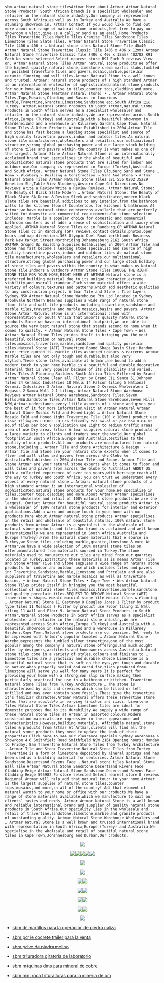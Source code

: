 
```
sbm artmar natural stone tilesArtmar More about Artmar Artmar Natural Stone Products’ South African branch is a specialist wholesaler and retailer in the natural stone industry.Our company is represented across South Africa,as well as in Turkey and Australia.We have a stunning showroom in. Artmar Contact If you would like to find out more about our range of natural stone products,feel free to pay our showroom a visit,give us a call,or send us an email.Home Products Tiles Travertine Tiles Marble Tiles Granite Tiles Sandstone Tiles Limestone Tiles Slate Tiles. Artmar Natural Stone Travertine Classic Tile (406 x 406 x … Natural stone tiles Natural Stone Tile 40x40 Artmar Natural Stone Travertine Classic Tile (406 x 406 x 12mm) Artmar Natural Stone Travertine Classic Tile (406 x 406 x 12mm) 402782 R91 Each No store selected Select nearest store R91 Each 0 reviews View on. Artmar Natural Stone Tiles Artmar natural stone products We offer the highest quality natural stone,limestone crema marfil slabs,tumbled or polished travertine tiles and pavers,mosaic,marble,porcelain ceramic flooring and wall tiles.Artmar Natural Stone is a well known and trusted. Artmar: natural stone products of a high standard Artmar is an international wholesaler of sophisticated,natural stone products for your home.We specialise in tiles,counter tops,cladding and more. Artmar Natural Stone (@artmar natural stone) • … Artmar Natural Stone Tiles,Tops,Mosaics,Cladding and Basins in luxurious Marble,Travertine,Granite,Limestone,Sandstone etc.South Africa 🇿🇦Turkey. Artmar,Natural Stone Products in South Artmar,Natural Stone Products in South Africa serves as a specialist wholesaler and retailer in the natural stone industry.We are represented across South Africa,Europe (Turkey) and Australia,with a beautiful showroom in Paardeneiland and a warehouse in Killarney Gardens,Cape Town. Natural Stone Tiles & Other Products Artmar Established in 2004,Artmar Tile and Stone has fast become a leading stone specialist and source of high quality travertine pavers,indoor and outdoor tiles.As natural stone tile manufacturers,wholesalers and retailers,our multinational structure,strong global purchasing power and our large stock holding of stone tiles and pavers within the country is what makes us one of the largest. Artmar Stone Artmar Natural Stone is an internationally acclaimed brand that specialises in the whole of beautiful and sophisticated natural stone products that are suited for indoor and outdoor use.Our company is represented in Europe (Turkey),Australia and South Africa. Artmar Natural Stone Tiles Blouberg Sand and Stone … Home > Blouberg > Building & Construction > Sand And Stone > Artmar Natural Stone Tiles Artmar Natural Stone Tiles 021 556 0202 35229 Benetton Str,Table View Blouberg,Western Cape Get Directions No Reviews Write a Review Write a Review Reviews. Artmar Natural Stone: The Beauty of Black Slate Modern … Artmar Natural Stone: The Beauty of Black Slate SA Decor & Design Sleek and sophisticated,modern black slate tiles are beautiful additions to any interior,from the bathroom walls to the kitchen floors! Countertops for kitchens & bathrooms At Artmar,we have natural stone countertops available that are perfectly suited for domestic and commercial requirements.Our stone selection includes: Marble is a popular choice for domestic and commercial bathroom counters as it adds a sense of sophistication and luxury when applied. ARTMAR Natural Stone Tiles cc in Randburg,GP ARTMAR Natural Stone Tiles cc in Randburg (GP) reviews,contact details,photos,open hours and map directions.365 Olympic Duel Road Northlands Business Park New Market Street Northriding Johannesburg 2162 South Africa ARTMAR Ground Up Building Supplies Established in 2004,Artmar Tile and Stone has fast become a leading stone specialist and source of high quality travertine pavers,indoor and outdoor tiles.As natural stone tile manufacturers,wholesalers and retailers,our multinational structure,strong global purchasing power and our large stock holding of stone tiles and pavers within the country is what makes us Natural Stone Tile Indoors & Outdoors Artmar Stone Tiles CHOOSE THE RIGHT STONE TILE FOR YOUR HOME,RIGHT HERE AT ARTMAR Natural stone is a preferred building material due to its unique character,extreme stability,and overall grandeur.Each stone material offers a wide variety of colours,textures and patterns,which add aesthetic qualities to any construction project. Artmar Tile and Stone : Tile Layers Sydney NSW Artmar Natural Stone Warehouse Pty Ltd located in Sydney Brookvale Northern Beaches supplies a wide range of natural stone floor tile and wall tile products including travertine,sandstone and marble tiles,travertine and marble mosaics,basins and pavers. Artmar Stone Artmar Natural Stone is an international brand with representation on South Africa that imports quality natural stone products.Since we have an international footprint,we are able to source the very best natural stone that stands second to none when it comes to quality. • Artmar Natural Stone Tiles • Cape Town • Wes Artmar Natural Stone Tiles prides itself in bringing you the most beautiful collection of natural stone tiles,mosaics,travertine,marble,sandstone and quality porcelain tiles.Natural Stone (ART) Travertine Round Shape Basin Size: Random Note: Price quoted is. Marble Tiles Assorted Colours & Patterns Artmar Marble tiles are not only tough and durable,but also very stylish.These stone tiles,available at Artmar,are bound to add a modern touch to your home.Marble is a beautiful and durable decorative material that is very popular because of its pliability and varied. Tiles Tiles & Flooring Builders South Africa Tiles Filtered by Brand Artmar Natural Stone Clear all Filter by Brand CIL Samca 51 Johnson Tiles 24 Ceramic Industries 18 Malls 14 Falcon Tiling 5 National Ceramic Industries 5 Artmar Natural Stone 3 Ceramic Wholesalers 2 Pegasus 2 Samca Wall 2 1 tiling. Artmar Natural Stone Warehouse Reviews Artmar Natural Stone Warehouse,Sandstone Tiles,Seven Hills,NSW,Sandstone Tiles,Artmar Natural Stone Warehouse,Seven Hills NSW,Artmar understands every little aspects of a stone and gives you the best of it.for more information,visit at Artmar Natural Artmar Natural Stone Mosaic Fold and Honed Light … Artmar Natural Stone Mosaic Fold and Honed Light Travertine Tile (100 x 100mm) product use Floor tiling.MS FH100L LB Eco friendly Yes no.of m² per box 0.84 m2 no.of tiles per box 9 application use Light to medium traffic areas area of use Dry area. Artmar Artmar supplies natural stone products of a large variety to clients and traders over the world.Our global footprint,in South Africa,Europe and Australia,testifies to the quality of our products.All our products are manufactured from natural stone,including … Artmar Tile and Stone Architecture & Design  · Artmar Tile and Stone are your natural stone experts when it comes to floor and wall tiles and pavers from across the Globe to Australia!Established in 2004,Artmar Tile and Stone. Artmar Tile and Stone Artmar are your natural stone experts when it comes to floor and wall tiles and pavers from across the Globe to Australia! ABOUT US With a collected experience of over ten years,with heritage reach all the way to Turkey and South Africa; you can trust we understand every aspect of every natural stone … Artmar: natural stone products of a high standard Artmar is an international wholesaler of sophisticated,natural stone products for your home.We specialise in tiles,counter tops,cladding and more.About Artmar Artmar specialises in the wholesale and retail of 100% natural stone products.We are the largest. Contact Artmar for beautiful natural stone products Artmar is a wholesaler of 100% natural stone products for interior and exterior applications.Add a warm and unique touch to your home with our products.More About Artmar natural stone products Artmar specialises in the retail and wholesale of beautiful natural. 100% natural stone products from Artmar Artmar is a specialist in the wholesale of natural stone products and tiles.Our brand is acclaimed and well known internationally we are represented in South Africa,Australia and Europe (Turkey).From the natural stone materials that e source in Turkey,we Stone tiles including marble,granite,limestone & more At Artmar,we have a wide selection of 100% natural stone tiles on offer,manufactured from materials sourced in Turkey.The stone materials used to manufacture our tiles are mined from our quarries located in Turkey.Extracting these materials as is means Artmar Tile and Stone Artmar Tile and Stone supplies a wide range of natural stone products for indoor and outdoor use which includes tiles and pavers in: Travertine,Sandstone,Marble,Limestone and Porcelain and are also suppliers of travertine and marble mosaics as well as travertine basins. • Artmar Natural Stone Tiles • Cape Town • Wes Artmar Natural Stone Tiles prides itself in bringing you the most beautiful collection of natural stone tiles,mosaics,travertine,marble,sandstone and quality porcelain tiles.REQUEST TO REMOVE Natural Stone (ART) Travertine V Shape… Mosaic Natutal Stone Tile Mosaic Tiles & Flooring … Artmar Natural Stone 11 Castaway 8 Douglas Jones 1 Filter by product type Tiles 11 Mosaics 9 Filter by product use Floor tiling 11 Wall tiling 11 Wall and Floor 9. Artmar,Natural Stone Products in South Artmar,Natural Stone Products in South Africa serves as a specialist wholesaler and retailer in the natural stone industry.We are represented across South Africa,Europe (Turkey) and Australia,with a beautiful showroom in Paardeneiland and a warehouse in Killarney Gardens,Cape Town.Natural stone products are our passion. Get ready to be impressed with Artmar's popular tumbled … Artmar Natural Stone Warehousepresents the tumbled silver travertine,one of the most popular among the company’s natural stone offerings,and much sought after by designers,architects and homeowners across Australia.Natural stone tiles come in a variety of styles,colours and finishes to … Limestone tiles are a practical and durable choice Limestone is a beautiful natural stone that is soft on the eyes,yet tough and durable in nature.When properly sealed and cared for,tiles produced from limestone will serve you well for many years.It is perfect for providing your home with a strong,non slip surface,making them particularly practical for use in a bathroom or kitchen. Travertine Natural Stone Tiles from Turkey Architecture … The stone is characterised by pits and crevices which can be filled or left unfilled and may even contain some fossils.These give the travertine it’s familiar character.Artmar Natural offers these Travertine stone tiles that are available in varying finishes and sizes. Limestone Tiles Natural Stone Tiles Artmar Limestone tiles are ideal for domestic purposes due to its durability.We supply a wide range of these natural stone tiles at Artmar,in assorted colours.Modern construction materials are impressive in their appearance and characteristics.However,building materials. Affordable natural stone tiles & products from Artmar At Artmar,clients will find all the natural stone products they need to update the look of their properties.Click here to see our clearance specials.Sydney Warehouse & Showroom 4 6 Smithfield Road Smithfield NSW 2164 Opening hours: Monday to Friday: 8am Travertine Natural Stone Tiles from Turkey Architecture … Artmar Tile and Stone Travertine Natural Stone Tiles from Turkey Travertine is a form of limestone deposited by mineral springs and has been used as a building material for centuries. Artmar Natural Stone Sandstone Desertsand Rivens Face … Natural stone tiles Natural Stone Wall Tile Artmar Natural Stone Sandstone Desertsand Rivens Face Cladding Beige Artmar Natural Stone Sandstone Desertsand Rivens Face Cladding Beige 595982 No store selected Select nearest store 0 reviews Regional Artmar will help add that natural touch to your home Artmar is the largest supplier of natural stone tiles,counter tops,mosaics,and more,in all of the country! Add that element of natural warmth to your home or office with our products.We have a range of stone materials available,which we manufacture to suit our clients’ tastes and needs. Artmar Artmar Natural Stone is a well known and reliable international brand and supplier of quality natural stone products in South Africa.Our speciality lies in the wholesale and retail of travertine,sandstone,limestone,marble and granite products of outstanding quality. Artmar Natural Stone Warehouse Wholesalers and … Artmar Natural Stone is a well known and trusted international brand with representation in South Africa,Europe (Turkey) and Australia.We specialise in the wholesale and retail of beautiful natural stone tiles in Cape Town,Johannesburg and Durban.Our products. 
```

<div align="center">

<a href="https://es-crusher.shibang-china.com/github&k=sbm+artmar+natural+stone+tiles"><img src="https://static.shibang-china.com/es/crusher/logo.jpg"></a>

<a href="https://es-crusher.shibang-china.com/github&k=sbm+artmar+natural+stone+tiles"><img src="https://static.shibang-china.com/es/crusher/index.jpg"></a><a href="https://es-crusher.shibang-china.com/material.htmlgithub&k=sbm+artmar+natural+stone+tiles"><img src="https://static.shibang-china.com/es/crusher/material.jpg"></a><a href="https://es-crusher.shibang-china.com/application.htmlgithub&k=sbm+artmar+natural+stone+tiles"><img src="https://static.shibang-china.com/es/crusher/application.jpg"></a><a href="https://es-crusher.shibang-china.com/aboutus.htmlgithub&k=sbm+artmar+natural+stone+tiles"><img src="https://static.shibang-china.com/es/crusher/aboutus.jpg"></a><a href="https://es-crusher.shibang-china.com/contact.htmlgithub&k=sbm+artmar+natural+stone+tiles"><img src="https://static.shibang-china.com/es/crusher/contact.jpg"></a>

<a href="https://es-crusher.shibang-china.com/github&k=sbm+artmar+natural+stone+tiles"><img src="https://static.shibang-china.com/es/crusher/banner.jpg"></a>

<a href="https://swt.shibang-china.com/github&k=sbm+artmar+natural+stone+tiles"><img src="https://static.shibang-china.com/es/crusher/text.jpg"></a>

<a href="https://swt.shibang-china.com/github&k=sbm+artmar+natural+stone+tiles"><img src="https://static.shibang-china.com/es/crusher/chat.jpg"></a><a href="https://es-crusher.shibang-china.com/contact.htmlgithub&k=sbm+artmar+natural+stone+tiles"><img src="https://static.shibang-china.com/es/crusher/message.jpg"></a>

<a href="https://es-crusher.shibang-china.com/products/pe.htmlgithub&k=sbm+artmar+natural+stone+tiles"><img src="https://static.shibang-china.com/es/crusher/pe.jpg"></a><a href="https://es-crusher.shibang-china.com/products/pf.htmlgithub&k=sbm+artmar+natural+stone+tiles"><img src="https://static.shibang-china.com/es/crusher/pf.jpg"></a>

<a href="https://es-crusher.shibang-china.com/products/hpt.htmlgithub&k=sbm+artmar+natural+stone+tiles"><img src="https://static.shibang-china.com/es/crusher/hpt.jpg"></a><a href="https://es-crusher.shibang-china.com/products/vsi.htmlgithub&k=sbm+artmar+natural+stone+tiles"><img src="https://static.shibang-china.com/es/crusher/vsi.jpg"></a>

<a href="https://es-crusher.shibang-china.com/products/klv.htmlgithub&k=sbm+artmar+natural+stone+tiles"><img src="https://static.shibang-china.com/es/crusher/klv.jpg"></a><a href="https://es-crusher.shibang-china.com/products/portable.htmlgithub&k=sbm+artmar+natural+stone+tiles"><img src="https://static.shibang-china.com/es/crusher/portable.jpg"></a>

<a href="https://swt.shibang-china.com/github&k=sbm+artmar+natural+stone+tiles"><img src="https://static.shibang-china.com/es/crusher/case.jpg"></a>

</div>


* [sbm de martillos para la operación de piedra caliza](sbm%20de%20martillos%20para%20la%20operaci%C3%B3n%20de%20piedra%20caliza.md)

* [sbm por le cocrete trailer para la venta](sbm%20por%20le%20cocrete%20trailer%20para%20la%20venta.md)

* [sbm polvo de piedra molino](sbm%20polvo%20de%20piedra%20molino.md)

* [sbm trituradora giratoria de laboratorio](sbm%20trituradora%20giratoria%20de%20laboratorio.md)

* [sbm máquinas dms para mineral de cobre](sbm%20m%C3%A1quinas%20dms%20para%20mineral%20de%20cobre.md)

* [sbm mini roca trituradoras para la mineria de oro](sbm%20mini%20roca%20trituradoras%20para%20la%20mineria%20de%20oro.md)